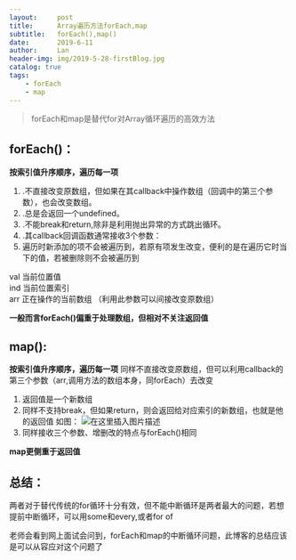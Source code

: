```yaml
---
layout:     post
title:      Array遍历方法forEach,map
subtitle:   forEach(),map()
date:       2019-6-11
author:     Lan
header-img: img/2019-5-28-firstBlog.jpg
catalog: true
tags:
    - forEach
    - map
---
```

>forEach和map是替代for对Array循环遍历的高效方法

## forEach()：
**按索引值升序顺序，遍历每一项**
 1. .不直接改变原数组，但如果在其callback中操作数组（回调中的第三个参数），也会改变数组。 
 2. .总是会返回一个undefined。 
 3. .不能break和return,除非是利用抛出异常的方式跳出循环。
 4. .其callback回调函数通常接收3个参数：
 5. 遍历时新添加的项不会被遍历到，若原有项发生改变，便利的是在遍历它时当下的值，若被删除则不会被遍历到

 val  当前位置值 		
 ind  当前位置索引 		
 arr  正在操作的当前数组 （利用此参数可以间接改变原数组）

**一般而言forEach()偏重于处理数组，但相对不关注返回值**


## map():
**按索引值升序顺序，遍历每一项**
同样不直接改变原数组，但可以利用callback的第三个参数（arr,调用方法的数组本身，同forEach）去改变

 1. 返回值是一个新数组 
 2. 同样不支持break，但如果return，则会返回给对应索引的新数组，也就是他的返回值
 如图：
![在这里插入图片描述](https://img-blog.csdnimg.cn/20190611162637156.png)
 3. 同样接收三个参数、增删改的特点与forEach()相同

**map更侧重于返回值**


## 总结：

两者对于替代传统的for循环十分有效，但不能中断循环是两者最大的问题，若想提前中断循环，可以用some和every,或者for of


老师会看到网上面试会问到，forEach和map的中断循环问题，此博客的总结应该是可以从容应对这个问题了


